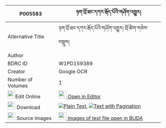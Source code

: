 |P005583|ཉག་བྲོ་ཐང་དཀར་རྒོད་པོའི་གཤོག་འགྱུར། 
| --- | --- 
|Alternative Title |ཉག་བྲོ་ཐང་དཀར་རྒོད་པོའི་གཤོག་འགྱུར། བྲོ་ཚིག་གཅེས་བསྡུས།
|Author | 
|BDRC ID | W1PD159389
|Creator | Google OCR
|Number of Volumes| 1
|<img width="25" src="https://img.icons8.com/color/25/000000/edit-property.png">Edit Online| [<img width="25" src="https://avatars.githubusercontent.com/u/45091458?s=200&v=4"> Open in Editor](http://editor.openpecha.org/P005583)
|<img width="25" src="https://img.icons8.com/fluent/48/000000/download-2.png"/>  Download | [![](https://img.icons8.com/color/20/000000/txt.png)Plain Text](https://github.com/Openpecha/P005583/releases/download/v1/nyak_dro_tangkar_gopo_i_shok_g_plain_P005583.zip), [![](https://img.icons8.com/color/20/000000/txt.png)Text with Pagination](https://github.com/Openpecha/P005583/releases/download/v1/nyak_dro_tangkar_gopo_i_shok_g_pages_P005583.zip)
|<img width="25" src="https://img.icons8.com/plasticine/100/000000/pictures-folder.png"/>  Source Images | [<img width="25" src="https://library.bdrc.io/icons/BUDA-small.svg"> Images of text file open in BUDA](https://library.bdrc.io/show/bdr:W1PD159389)